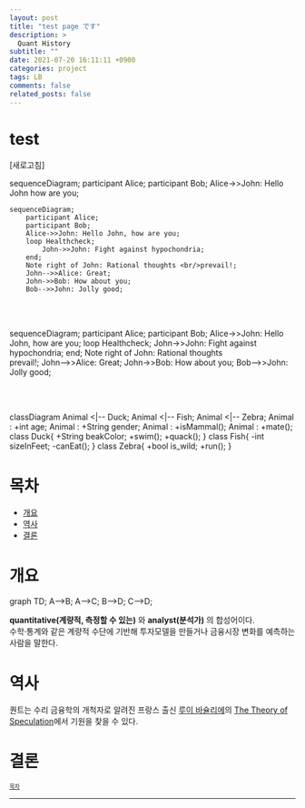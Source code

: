 ```yaml
---
layout: post
title: "test page です"
description: >
  Quant History
subtitle: ""
date: 2021-07-20 16:11:11 +0900
categories: project
tags: LB
comments: false
related_posts: false
---
```


# test

<a onClick="window.location.reload()" style="cursor: pointer;">[새로고침]</a>


<div class="mermaid"> 

sequenceDiagram;
    participant Alice;
    participant Bob;
    Alice->>John: Hello John how are you;

</div>

```mermaid
sequenceDiagram;
    participant Alice;
    participant Bob;
    Alice->>John: Hello John, how are you;
    loop Healthcheck;
        John->>John: Fight against hypochondria;
    end;
    Note right of John: Rational thoughts <br/>prevail!;
    John-->>Alice: Great;
    John->>Bob: How about you;
    Bob-->>John: Jolly good;
```

<br/><br/>

<div class="mermaid"> 

sequenceDiagram;
    participant Alice;
    participant Bob;
    Alice->>John: Hello John, how are you;
    loop Healthcheck;
        John->>John: Fight against hypochondria;
    end;
    Note right of John: Rational thoughts <br/>prevail!;
    John-->>Alice: Great;
    John->>Bob: How about you;
    Bob-->>John: Jolly good;

</div>

<br/><br/>

<div class="mermaid"> 
    classDiagram
    Animal <|-- Duck;
    Animal <|-- Fish;
    Animal <|-- Zebra;
    Animal : +int age;
    Animal : +String gender;
    Animal : +isMammal();
    Animal : +mate();
    class Duck{
      +String beakColor;
      +swim();
      +quack();
      }
    class Fish{
      -int sizeInFeet;
      -canEat();
      }
    class Zebra{
      +bool is_wild;
      +run();
      }
</div>



# 목차

- [개요](#개요)
- [역사](#역사)
- [결론](#결론)

# 개요


<div class="mermaid"> 
  
  graph TD; A-->B; A-->C; B-->D; C-->D;

</div>


**quantitative(계량적, 측정할 수 있는)** 와 **analyst(분석가)** 의 합성어이다.  
수학·통계와 같은 계량적 수단에 기반해 투자모델을 만들거나 금융시장 변화를 예측하는 사람을 말한다.

# 역사

퀀트는 수리 금융학의 개척자로 알려진 프랑스 출신 [루이 바슐리에](https://en.wikipedia.org/wiki/Louis_Bachelier)의 [The Theory of Speculation](https://www.investmenttheory.org/uploads/3/4/8/2/34825752/emhbachelier.pdf)에서 기원을 찾을 수 있다.

# 결론

<sup><sub> [목차](#목차) </sub></sup>

---
